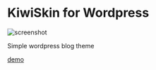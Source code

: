 # KiwiSkin for Wordpress

![screenshot](https://github.com/kdo9921/KiwiSkin-for-Wordpress/blob/master/screenshot.png)

Simple wordpress blog theme

[demo](https://blog.apteryx.moe)
